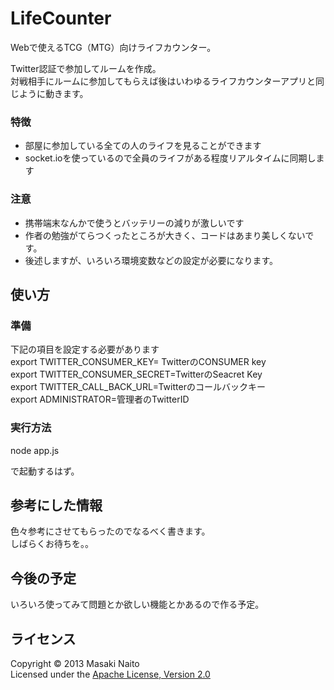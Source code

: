 LifeCounter
======================
Webで使えるTCG（MTG）向けライフカウンター。 
 
Twitter認証で参加してルームを作成。  
対戦相手にルームに参加してもらえば後はいわゆるライフカウンターアプリと同じように動きます。

### 特徴 ###
+ 部屋に参加している全ての人のライフを見ることができます
+ socket.ioを使っているので全員のライフがある程度リアルタイムに同期します

### 注意 ###
+ 携帯端末なんかで使うとバッテリーの減りが激しいです
+ 作者の勉強がてらつくったところが大きく、コードはあまり美しくないです。
+ 後述しますが、いろいろ環境変数などの設定が必要になります。


使い方
------
### 準備 ###

下記の項目を設定する必要があります  
export TWITTER_CONSUMER_KEY= TwitterのCONSUMER key  
export TWITTER_CONSUMER_SECRET=TwitterのSeacret Key  
export TWITTER_CALL_BACK_URL=Twitterのコールバックキー  
export ADMINISTRATOR=管理者のTwitterID  

### 実行方法 ###

node app.js 

で起動するはず。
 
 
参考にした情報
--------
色々参考にさせてもらったのでなるべく書きます。   
しばらくお待ちを。。
 
今後の予定
--------
いろいろ使ってみて問題とか欲しい機能とかあるので作る予定。

ライセンス
----------
Copyright &copy; 2013 Masaki Naito  
Licensed under the [Apache License, Version 2.0][Apache]
 
[Apache]: http://www.apache.org/licenses/LICENSE-2.0
